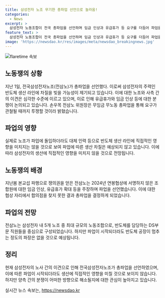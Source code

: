 ```yaml
---
title: 삼성전자 노조 무기한 총파업 선언으로 놀라움!
categories:
  - News
excerpt: >
  삼성전자 노동조합이 전국 총파업을 선언하며 임금 인상과 유급휴가 등 요구를 더듬어 파업을 선언했다. 최대 규모인 DS부문 직원들을 중심으로 결성된 노조는 협상이 진척되지 않아 결국 파업을 선택했다. 이에 대해 삼성전자는 대체 인력 등을 동원해 생산 라인에 차질이 생기지는 않을 것으로 전망되고 있다.
feature_text: >
  삼성전자 노동조합이 전국 총파업을 선언하며 임금 인상과 유급휴가 등 요구를 더듬어 파업을 선언했다. 최대 규모인 DS부문 직원들을 중심으로 결성된 노조는 협상이 진척되지 않아 결국 파업을 선택했다. 이에 대해 삼성전자는 대체 인력 등을 동원해 생산 라인에 차질이 생기지는 않을 것으로 전망되고 있다.
image: 'https://newsdao.kr/res/images/meta/newsdao_breakingnews.jpg'
---
```


<p><img src="https://newsdao.kr/res/images/meta/newsdao_breakingnews.jpg" alt="flaretime 속보" /></p>

<h2 data-ke-size="size26">노동쟁의 상황</h2>

<p data-ke-size="size16">지난 1일, 전국삼성전자노조(전삼노)가 총파업을 선언했다. 이로써 삼성전자의 주력인 반도체 생산 라인에 차질을 빚을 가능성이 제기되고 있습니다. 이에 대한 노조와 사측 간의 이견은 심각한 수준에 이르고 있으며, 이로 인해 유급휴가와 임금 인상 등에 대한 분쟁이 논의되고 있습니다. 손우목 전삼노 위원장은 무임금 무노동 총파업을 통해 요구가 관철될 때까지 투쟁할 것이라 밝혔습니다.</p>

<h2 data-ke-size="size26">파업의 영향</h2>

<p data-ke-size="size16">실제로 노조가 파업에 돌입하더라도 대체 인력 등으로 반도체 생산 라인에 직접적인 영향을 미치지는 않을 것으로 보여 파업에 따른 생산 차질은 예상되지 않고 있습니다. 이에 따라 삼성전자의 생산에 직접적인 영향을 미치지 않을 것으로 전망됩니다.</p>

<h2 data-ke-size="size26">노동쟁의 배경</h2>

<p data-ke-size="size16">지난봄 본교섭 파행으로 쟁의권을 얻은 전삼노는 2024년 연봉협상에 서명하지 않은 조합원에 대한 임금 인상, 유급휴가 확대 등을 주장하며 파업을 선언했습니다. 이에 대한 협상 자리에서 합의점을 찾지 못한 결과 총파업을 결정하게 되었습니다. </p>

<h2 data-ke-size="size26">파업의 전망</h2>

<p data-ke-size="size16">전삼노는 삼성전자 내 5개 노조 중 최대 규모의 노동조합으로, 반도체를 담당하는 DS부문 직원들을 중심으로 구성되었습니다. 하지만 파업이 시작되더라도 반도체 공장이 멈추는 정도의 파장은 없을 것으로 예상됩니다.</p>

<h2 data-ke-size="size26">정리</h2>

<p data-ke-size="size16">현재 삼성전자의 노사 간의 이견으로 인해 전국삼성전자노조가 총파업을 선언하였으며, 이에 따른 파업이 시작되더라도 생산에 직접적인 영향을 미칠 것으로 보이지 않습니다. 하지만 양측 간의 분쟁이 어떠한 방향으로 해소될지에 대한 관심이 높아지고 있습니다.</p>
실시간 뉴스 속보는, <a href="https://newsdao.kr" rel="dofollow">https://newsdao.kr</a>


